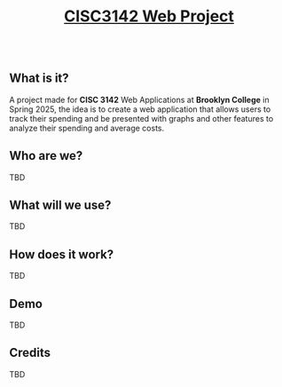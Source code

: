 <div align="center">  
  <p align='center'>
    <a href=''><h1>CISC3142 Web Project</h1></a>
  </p>
</div>

<br><br>

## What is it?
A project made for **CISC 3142** Web Applications at **Brooklyn College** in Spring 2025, the idea is to create a web application that allows users to track their spending and be 
presented with graphs and other features to analyze their spending and average costs.

## Who are we?
TBD

## What will we use?
TBD

## How does it work?
TBD

## Demo
TBD

## Credits
TBD
